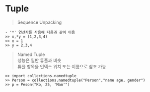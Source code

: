 # Tuple

> Sequence Unpacking     
```Example
- '*' 연산자를 사용해 다음과 같이 이용
>> x,*y = (1,2,3,4)
>> x = 1
>> y = 2,3,4 
```

> Named Tuple  
> 성능은  일반 튜플과 비슷  
> 튜플 항목을 인덱스 위치 또는 이름으로 참조 가능
```buildoutcfg
>> import collections.namedtuple  
>> Person = collections.namedtuple("Person","name age, gender")  
>> p = Peson("Ko, 25, 'Man'")
```
